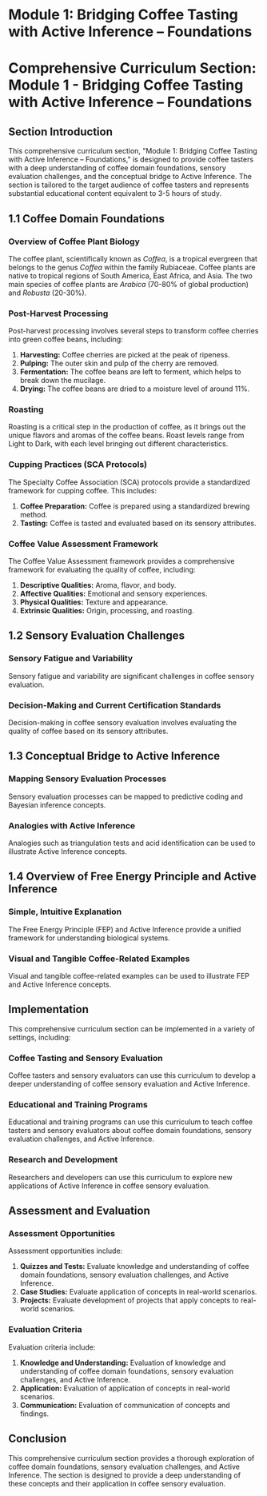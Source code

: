 # Module 1: Bridging Coffee Tasting with Active Inference – Foundations

# Comprehensive Curriculum Section: Module 1 - Bridging Coffee Tasting with Active Inference – Foundations

## Section Introduction

This comprehensive curriculum section, "Module 1: Bridging Coffee Tasting with Active Inference – Foundations," is designed to provide coffee tasters with a deep understanding of coffee domain foundations, sensory evaluation challenges, and the conceptual bridge to Active Inference. The section is tailored to the target audience of coffee tasters and represents substantial educational content equivalent to 3-5 hours of study.

## 1.1 Coffee Domain Foundations

### Overview of Coffee Plant Biology

The coffee plant, scientifically known as *Coffea*, is a tropical evergreen that belongs to the genus *Coffea* within the family Rubiaceae. Coffee plants are native to tropical regions of South America, East Africa, and Asia. The two main species of coffee plants are *Arabica* (70-80% of global production) and *Robusta* (20-30%).

### Post-Harvest Processing

Post-harvest processing involves several steps to transform coffee cherries into green coffee beans, including:

1. **Harvesting:** Coffee cherries are picked at the peak of ripeness.
2. **Pulping:** The outer skin and pulp of the cherry are removed.
3. **Fermentation:** The coffee beans are left to ferment, which helps to break down the mucilage.
4. **Drying:** The coffee beans are dried to a moisture level of around 11%.

### Roasting

Roasting is a critical step in the production of coffee, as it brings out the unique flavors and aromas of the coffee beans. Roast levels range from Light to Dark, with each level bringing out different characteristics.

### Cupping Practices (SCA Protocols)

The Specialty Coffee Association (SCA) protocols provide a standardized framework for cupping coffee. This includes:

1. **Coffee Preparation:** Coffee is prepared using a standardized brewing method.
2. **Tasting:** Coffee is tasted and evaluated based on its sensory attributes.

### Coffee Value Assessment Framework

The Coffee Value Assessment framework provides a comprehensive framework for evaluating the quality of coffee, including:

1. **Descriptive Qualities:** Aroma, flavor, and body.
2. **Affective Qualities:** Emotional and sensory experiences.
3. **Physical Qualities:** Texture and appearance.
4. **Extrinsic Qualities:** Origin, processing, and roasting.

## 1.2 Sensory Evaluation Challenges

### Sensory Fatigue and Variability

Sensory fatigue and variability are significant challenges in coffee sensory evaluation.

### Decision-Making and Current Certification Standards

Decision-making in coffee sensory evaluation involves evaluating the quality of coffee based on its sensory attributes.

## 1.3 Conceptual Bridge to Active Inference

### Mapping Sensory Evaluation Processes

Sensory evaluation processes can be mapped to predictive coding and Bayesian inference concepts.

### Analogies with Active Inference

Analogies such as triangulation tests and acid identification can be used to illustrate Active Inference concepts.

## 1.4 Overview of Free Energy Principle and Active Inference

### Simple, Intuitive Explanation

The Free Energy Principle (FEP) and Active Inference provide a unified framework for understanding biological systems.

### Visual and Tangible Coffee-Related Examples

Visual and tangible coffee-related examples can be used to illustrate FEP and Active Inference concepts.

## Implementation

This comprehensive curriculum section can be implemented in a variety of settings, including:

### Coffee Tasting and Sensory Evaluation

Coffee tasters and sensory evaluators can use this curriculum to develop a deeper understanding of coffee sensory evaluation and Active Inference.

### Educational and Training Programs

Educational and training programs can use this curriculum to teach coffee tasters and sensory evaluators about coffee domain foundations, sensory evaluation challenges, and Active Inference.

### Research and Development

Researchers and developers can use this curriculum to explore new applications of Active Inference in coffee sensory evaluation.

## Assessment and Evaluation

### Assessment Opportunities

Assessment opportunities include:

1. **Quizzes and Tests:** Evaluate knowledge and understanding of coffee domain foundations, sensory evaluation challenges, and Active Inference.
2. **Case Studies:** Evaluate application of concepts in real-world scenarios.
3. **Projects:** Evaluate development of projects that apply concepts to real-world scenarios.

### Evaluation Criteria

Evaluation criteria include:

1. **Knowledge and Understanding:** Evaluation of knowledge and understanding of coffee domain foundations, sensory evaluation challenges, and Active Inference.
2. **Application:** Evaluation of application of concepts in real-world scenarios.
3. **Communication:** Evaluation of communication of concepts and findings.

## Conclusion

This comprehensive curriculum section provides a thorough exploration of coffee domain foundations, sensory evaluation challenges, and Active Inference. The section is designed to provide a deep understanding of these concepts and their application in coffee sensory evaluation.